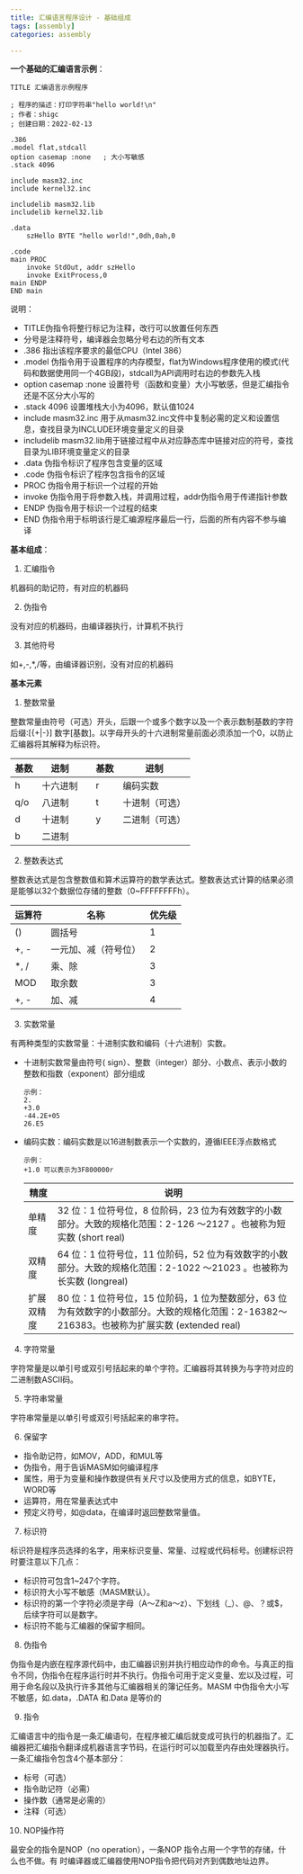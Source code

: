 ```yaml
---
title: 汇编语言程序设计 - 基础组成
tags: [assembly]
categories: assembly

---
```


**一个基础的汇编语言示例**：

```
TITLE 汇编语言示例程序

; 程序的描述：打印字符串"hello world!\n"
; 作者：shigc
; 创建日期：2022-02-13

.386
.model flat,stdcall
option casemap :none   ; 大小写敏感
.stack 4096

include masm32.inc
include kernel32.inc

includelib masm32.lib
includelib kernel32.lib

.data
	szHello BYTE "hello world!",0dh,0ah,0

.code
main PROC
    invoke StdOut, addr szHello 
	invoke ExitProcess,0
main ENDP
END main
```

说明：

* TITLE伪指令将整行标记为注释，改行可以放置任何东西
* 分号是注释符号，编译器会忽略分号右边的所有文本
* .386 指出该程序要求的最低CPU（Intel 386）
* .model 伪指令用于设置程序的内存模型，flat为Windows程序使用的模式(代码和数据使用同一个4GB段)，stdcall为API调用时右边的参数先入栈
* option casemap :none 设置符号（函数和变量）大小写敏感，但是汇编指令还是不区分大小写的
* .stack 4096 设置堆栈大小为4096，默认值1024
* include masm32.inc 用于从masm32.inc文件中复制必需的定义和设置信息，查找目录为INCLUDE环境变量定义的目录
* includelib masm32.lib用于链接过程中从对应静态库中链接对应的符号，查找目录为LIB环境变量定义的目录
* .data 伪指令标识了程序包含变量的区域
* .code 伪指令标识了程序包含指令的区域
* PROC 伪指令用于标识一个过程的开始
* invoke 伪指令用于将参数入栈，并调用过程，addr伪指令用于传递指针参数
* ENDP 伪指令用于标识一个过程的结束
* END 伪指令用于标明该行是汇编源程序最后一行，后面的所有内容不参与编译

**基本组成**：

1. 汇编指令

机器码的助记符，有对应的机器码

2. 伪指令

没有对应的机器码，由编译器执行，计算机不执行

3. 其他符号

如+,-,*,/等，由编译器识别，没有对应的机器码

**基本元素**

1. 整数常量

整数常量由符号（可选）开头，后跟一个或多个数字以及一个表示数制基数的字符后缀:[{+|-}] 数字[基数]。以字母开头的十六进制常量前面必须添加一个0，以防止汇编器将其解释为标识符。

| 基数 | 进制     |      | 基数 | 进制           |
| ---- | -------- | ---- | ---- | -------------- |
| h    | 十六进制 |      | r    | 编码实数       |
| q/o  | 八进制   |      | t    | 十进制（可选） |
| d    | 十进制   |      | y    | 二进制（可选） |
| b    | 二进制   |      |      |                |

2. 整数表达式

整数表达式是包含整数值和算术运算符的数学表达式。整数表达式计算的结果必须是能够以32个数据位存储的整数（0~FFFFFFFFh）。

| 运算符 | 名称                 | 优先级 |
| ------ | -------------------- | ------ |
| ()     | 圆括号               | 1      |
| +, -   | 一元加、减（符号位） | 2      |
| *, /   | 乘、除               | 3      |
| MOD    | 取余数               | 3      |
| +, -   | 加、减               | 4      |

3. 实数常量

有两种类型的实数常量：十进制实数和编码（十六进制）实数。
* 十进制实数常量由符号( sign）、整数（integer）部分、小数点、表示小数的整数和指数（exponent）部分组成

  ```
  示例：
  2.
  +3.0
  -44.2E+05
  26.E5
  ```

* 编码实数：编码实数是以16进制数表示一个实数的，遵循IEEE浮点数格式

  ```
  示例：
  +1.0 可以表示为3F800000r
  ```

  | 精度       | 说明                                                         |
  | ---------- | ------------------------------------------------------------ |
  | 单精度     | 32 位：1 位符号位，8 位阶码，23 位为有效数字的小数部分。大致的规格化范围：2-126 〜2127 。也被称为短实数 (short real) |
  | 双精度     | 64 位：1 位符号位，11 位阶码，52 位为有效数字的小数部分。大致的规格化范围：2-1022 〜21023 。也被称为长实数 (longreal) |
  | 扩展双精度 | 80 位：1 位符号位，15 位阶码，1 位为整数部分，63 位为有效数字的小数部分。大致的规格化范围：2-16382〜216383。也被称为扩展实数 (extended real) |


4. 字符常量

字符常量是以单引号或双引号括起来的单个字符。汇编器将其转换为与字符对应的二进制数ASCII码。

5. 字符串常量

字符串常量是以单引号或双引号括起来的串字符。

6. 保留字

* 指令助记符，如MOV，ADD，和MUL等
* 伪指令，用于告诉MASM如何编译程序
* 属性，用于为变量和操作数提供有关尺寸以及使用方式的信息，如BYTE，WORD等
* 运算符，用在常量表达式中
* 预定义符号，如@data，在编译时返回整数常量值。

7. 标识符

标识符是程序员选择的名字，用来标识变量、常量、过程或代码标号。创建标识符时要注意以下几点：

* 标识符可包含1~247个字符。
* 标识符大小写不敏感（MASM默认）。
* 标识符的第一个字符必须是字母（A～Z和a～z）、下划线（_）、@、？或$，后续字符可以是数字。
* 标识符不能与汇编器的保留字相同。

8. 伪指令

伪指令是内嵌在程序源代码中，由汇编器识别并执行相应动作的命令。与真正的指令不同，伪指令在程序运行时并不执行。伪指令可用于定义变量、宏以及过程，可用于命名段以及执行许多其他与汇编器相关的簿记任务。MASM 中伪指令大小写不敏感，如.data，.DATA 和.Data 是等价的

9. 指令

汇编语言中的指令是一条汇编语句，在程序被汇编后就变成可执行的机器指了。汇编器把汇编指令翻译成机器语言字节码，在运行时可以加载至内存由处理器执行。一条汇编指令包含4个基本部分：

* 标号（可选）
* 指令助记符（必需）
* 操作数（通常是必需的）
* 注释（可选）


10. NOP操作符

最安全的指令是NOP（no operation），一条NOP 指令占用一个字节的存储，什么也不做。有
时编译器或汇编器使用NOP指令把代码对齐到偶数地址边界。
